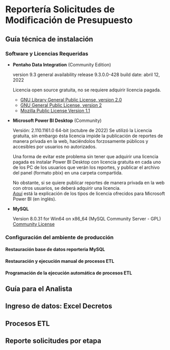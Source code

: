 # Reportería Solicitudes de Modificación de Presupuesto

## Guía técnica de instalación 

### Software y Licencias Requeridas
- **Pentaho Data Integration** (Community Edition)
  
  version 9.3
  general availability release 9.3.0.0-428
  build date: abril 12, 2022
  
  Licencia open source gratuita, no se requiere adquirir licencia pagada.
    - [GNU Library General Public License, version 2.0](https://www.gnu.org/licenses/old-licenses/lgpl-2.0.en.html)
    - [GNU General Public License, version 2](https://www.gnu.org/licenses/old-licenses/gpl-2.0.en.html)
    - [Mozilla Public License Version 1.1](https://www.mozilla.org/en-US/MPL/1.1/)
    
- **Microsoft Power BI Desktop** (Community)
  
  Versión: 2.110.1161.0 64-bit (octubre de 2022)
  Se utilizó la Licencia gratuita, sin embargo ésta licencia impide la publicación de reportes de manera privada en la web, haciéndolos forzosamente públicos y accesibles por usuarios no autorizados.
  
  Una forma de evitar este problema sin tener que adquirir una licencia pagada es instalar Power BI Desktop con licencia gratuita en cada uno de los PC de los usuarios que verán los reportes, y publicar el archivo del panel (formato pbix) en una carpeta compartida. 
  
  No obstante, si se quiere publicar reportes de manera privada en la web con otros usuarios, se deberá adquirir una licencia.   
  [Aquí](https://learn.microsoft.com/en-us/power-bi/consumer/end-user-license) está la explicación de los tipos de licencia ofrecidos para Microsoft Power BI (en inglés).
  
- **MySQL** 
  
  Version 8.0.31 for Win64 on x86_64 (MySQL Community Server - GPL)
  [Community License](https://www.mysql.com/products/community/)
  
    
### Configuración del ambiente de producción

#### Restauración base de datos **reporteria MySQL**


#### Restauración y ejecución manual de procesos ETL

#### Programación de la ejecución automática de procesos ETL


## Guía para el Analista 

## Ingreso de datos: Excel Decretos

## Procesos ETL

## Reporte solicitudes por etapa

